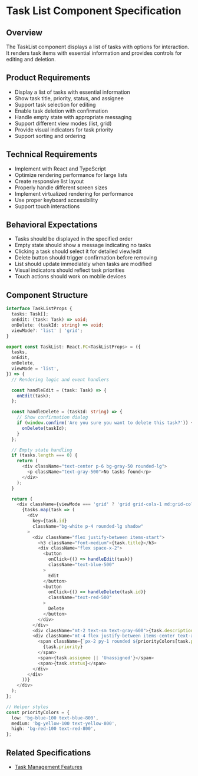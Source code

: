 # Task List Component Specification

## Overview
The TaskList component displays a list of tasks with options for interaction. It renders task items with essential information and provides controls for editing and deletion.

## Product Requirements
- Display a list of tasks with essential information
- Show task title, priority, status, and assignee
- Support task selection for editing
- Enable task deletion with confirmation
- Handle empty state with appropriate messaging
- Support different view modes (list, grid)
- Provide visual indicators for task priority
- Support sorting and ordering

## Technical Requirements
- Implement with React and TypeScript
- Optimize rendering performance for large lists
- Create responsive list layout
- Properly handle different screen sizes
- Implement virtualized rendering for performance
- Use proper keyboard accessibility
- Support touch interactions

## Behavioral Expectations
- Tasks should be displayed in the specified order
- Empty state should show a message indicating no tasks
- Clicking a task should select it for detailed view/edit
- Delete button should trigger confirmation before removing
- List should update immediately when tasks are modified
- Visual indicators should reflect task priorities
- Touch actions should work on mobile devices

## Component Structure
```typescript
interface TaskListProps {
  tasks: Task[];
  onEdit: (task: Task) => void;
  onDelete: (taskId: string) => void;
  viewMode?: 'list' | 'grid';
}

export const TaskList: React.FC<TaskListProps> = ({
  tasks,
  onEdit,
  onDelete,
  viewMode = 'list',
}) => {
  // Rendering logic and event handlers

  const handleEdit = (task: Task) => {
    onEdit(task);
  };

  const handleDelete = (taskId: string) => {
    // Show confirmation dialog
    if (window.confirm('Are you sure you want to delete this task?')) {
      onDelete(taskId);
    }
  };

  // Empty state handling
  if (tasks.length === 0) {
    return (
      <div className="text-center p-6 bg-gray-50 rounded-lg">
        <p className="text-gray-500">No tasks found</p>
      </div>
    );
  }

  return (
    <div className={viewMode === 'grid' ? 'grid grid-cols-1 md:grid-cols-2 lg:grid-cols-3 gap-4' : 'space-y-2'}>
      {tasks.map(task => (
        <div
          key={task.id}
          className="bg-white p-4 rounded-lg shadow"
        >
          <div className="flex justify-between items-start">
            <h3 className="font-medium">{task.title}</h3>
            <div className="flex space-x-2">
              <button
                onClick={() => handleEdit(task)}
                className="text-blue-500"
              >
                Edit
              </button>
              <button
                onClick={() => handleDelete(task.id)}
                className="text-red-500"
              >
                Delete
              </button>
            </div>
          </div>
          <div className="mt-2 text-sm text-gray-600">{task.description}</div>
          <div className="mt-4 flex justify-between items-center text-xs">
            <span className={`px-2 py-1 rounded ${priorityColors[task.priority]}`}>
              {task.priority}
            </span>
            <span>{task.assignee || 'Unassigned'}</span>
            <span>{task.status}</span>
          </div>
        </div>
      ))}
    </div>
  );
};

// Helper styles
const priorityColors = {
  low: 'bg-blue-100 text-blue-800',
  medium: 'bg-yellow-100 text-yellow-800',
  high: 'bg-red-100 text-red-800',
};
```

## Related Specifications
- [Task Management Features](./task_management.package_specs.md)
